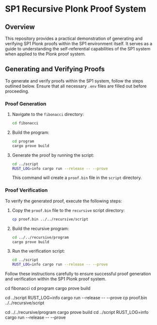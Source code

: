 # SP1 Recursive Plonk Proof System

## Overview

This repository provides a practical demonstration of generating and verifying SP1 Plonk proofs within the SP1 environment itself. It serves as a guide to understanding the self-referential capabilities of the SP1 system when applied to the Plonk proof system.

## Generating and Verifying Proofs

To generate and verify proofs within the SP1 system, follow the steps outlined below. Ensure that all necessary `.env` files are filled out before proceeding.

### Proof Generation

1. Navigate to the `fibonacci` directory:
    ```bash
    cd fibonacci
    ```
2. Build the program:
    ```bash
    cd program
    cargo prove build
    ```
3. Generate the proof by running the script:
    ```bash
    cd ../script
    RUST_LOG=info cargo run --release -- --prove
    ```
   This command will create a `proof.bin` file in the `script` directory.

### Proof Verification

To verify the generated proof, execute the following steps:

1. Copy the `proof.bin` file to the `recursive` script directory:
    ```bash
    cp proof.bin ../../recursive/script
    ```
2. Build the recursive program:
    ```bash
    cd ../../recursive/program
    cargo prove build
    ```
3. Run the verification script:
    ```bash
    cd ../script
    RUST_LOG=info cargo run --release -- --prove 
    ```

Follow these instructions carefully to ensure successful proof generation and verification within the SP1 Plonk proof system.

cd fibonacci
cd program
cargo prove build

cd ../script
RUST_LOG=info cargo run --release -- --prove 
cp proof.bin ../../recursive/script

cd ../../recursive/program
cargo prove build
cd ../script
RUST_LOG=info cargo run --release -- --prove 
